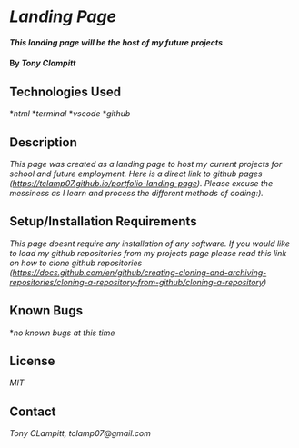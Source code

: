 # _Landing Page_

#### _This landing page will be the host of my future projects_

#### By _**Tony Clampitt**_

## Technologies Used
*_html_
*_terminal_
*_vscode_
*_github_

## Description
_This page was created as a landing page to host my current projects for school and future employment.  Here is a direct link to github pages (https://tclamp07.github.io/portfolio-landing-page).  Please excuse the messiness as I learn and process the different methods of coding:)._

## Setup/Installation Requirements
_This page doesnt require any installation of any software.  If you would like to load my github repositories from my projects page please read this link on how to clone github repositories (https://docs.github.com/en/github/creating-cloning-and-archiving-repositories/cloning-a-repository-from-github/cloning-a-repository)_

## Known Bugs
*_no known bugs at this time_

## License
_MIT_

## Contact
_Tony CLampitt, tclamp07@gmail.com_